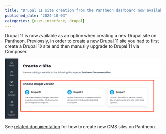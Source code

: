 ```yaml
---
title: "Drupal 11 site creation from the Pantheon dashboard now available"
published_date: "2024-10-03"
categories: [user-interface, drupal]
---
```

Drupal 11 is now available as an option when creating a new Drupal site on Pantheon. Previously, in order to create a new Drupal 11 site you had to first create a Drupal 10 site and then manually upgrade to Drupal 11 via Composer.

![Drupal site creation from the Pantheon dashboard](../images/create-new-site-cms-drupal-11crop.png)

See [related documentation](/add-site-dashboard) for how to create new CMS sites on Pantheon.
